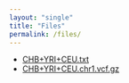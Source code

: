 ```yaml
---
layout: "single"
title: "Files"
permalink: /files/
---
```


* [CHB+YRI+CEU.txt](https://raw.githubusercontent.com/wletsou/bioinformatics/master/docs/CHB%2BYRI%2BCEU.txt)
* [CHB+YRI+CEU.chr1.vcf.gz](https://raw.githubusercontent.com/wletsou/bioinformatics/master/docs/CHB%2BYRI%2BCEU.chr1.vcf.gz)
